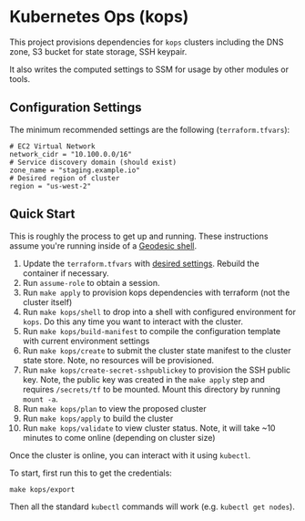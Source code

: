 # Kubernetes Ops (kops)

This project provisions dependencies for `kops` clusters including the DNS zone, S3 bucket for state storage, SSH keypair. 

It also writes the computed settings to SSM for usage by other modules or tools.

## Configuration Settings


The minimum recommended settings are the following (`terraform.tfvars`):

```
# EC2 Virtual Network
network_cidr = "10.100.0.0/16"
# Service discovery domain (should exist)
zone_name = "staging.example.io"
# Desired region of cluster
region = "us-west-2"
```

## Quick Start

This is roughly the process to get up and running. These instructions assume you're running inside of a [Geodesic shell](https://github.com/cloudposse/geodesic).
1. Update the `terraform.tfvars` with [desired settings](#configuration-settings). Rebuild the container if necessary.
2. Run `assume-role` to obtain a session.
3. Run `make apply` to provision kops dependencies with terraform (not the cluster itself)
4. Run `make kops/shell` to drop into a shell with configured environment for `kops`. Do this any time you want to interact with the cluster.
5. Run `make kops/build-manifest` to compile the configuration template with current environment settings
6. Run `make kops/create` to submit the cluster state manifest to the cluster state store. Note, no resources will be provisioned.
7. Run `make kops/create-secret-sshpublickey` to provision the SSH public key. Note, the public key was created in the `make apply` step and requires `/secrets/tf` to be mounted. Mount this directory by running `mount -a`.
8. Run `make kops/plan` to view the proposed cluster
9. Run `make kops/apply` to build the cluster
10. Run `make kops/validate` to view cluster status. Note, it will take ~10 minutes to come online (depending on cluster size)

Once the cluster is online, you can interact with it using `kubectl`. 

To start, first run this to get the credentials:
```
make kops/export
```

Then all the standard `kubectl` commands will work (e.g. `kubectl get nodes`).

